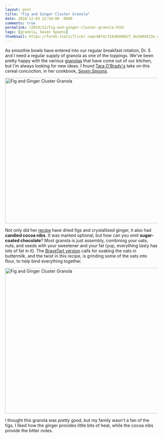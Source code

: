 ```yaml
---
layout: post
title: "Fig and Ginger Cluster Granola"
date: 2018-12-03 22:54:09 -0500
comments: true
permalink: /2018/12/fig-and-ginger-cluster-granola.html
tags: [granola, Seven Spoons]
thumbnail: https://farm5.staticflickr.com/4874/31436660627_8e3404533a_q.jpg
---
```


As smoothie bowls have entered into our regular breakfast rotation, 
Dr. S and I need a regular supply of granola as one of the toppings.
We've been pretty happy with the various [granolas](/tag/granola/)
that have come out of our kitchen, but I'm always looking for new ideas.
I found [Tara O'Brady's](http://sevenspoons.net/about-seven-spoons/) take
on this cereal concoction, in her cookbook, [_Seven Spoons_](/tag/seven-spoons/).

<a data-flickr-embed="true"  href="https://www.flickr.com/photos/gnuf/31436660627/in/dateposted/" title="Fig and Ginger Cluster Granola"><img src="https://farm5.staticflickr.com/4874/31436660627_8e3404533a_z.jpg" width="640" height="480" alt="Fig and Ginger Cluster Granola"></a><script async src="//embedr.flickr.com/assets/client-code.js" charset="utf-8"></script>

Not only did her [recipe](http://www.healthygreenkitchen.com/taras-fig-and-ginger-cluster-granola.html)
have dried figs and crystallized ginger, it also had **candied cocoa nibs**. 
It was marked optional, but how can you omit **sugar-coated chocolate**?
Most granola is just assembly, combining your oats, nuts, and seeds with 
your sweetener and your fat (yup, everything tasty has lots of fat in it).
The [BraveTart version](/2018/08/crisp-buttermilk-granola.html) calls for
soaking the oats in buttermilk, and the twist in this recipe, is grinding
some of the oats into flour, to help bind everything together.

<a data-flickr-embed="true"  href="https://www.flickr.com/photos/gnuf/46375951591/in/photostream/" title="Fig and Ginger Cluster Granola"><img src="https://farm5.staticflickr.com/4830/46375951591_d479cb0ff6_z.jpg" width="640" height="480" alt="Fig and Ginger Cluster Granola"></a><script async src="//embedr.flickr.com/assets/client-code.js" charset="utf-8"></script>

I thought this granola was pretty good, but my family wasn't a fan of the figs.
I liked how the ginger provides little bits of heat, while the cocoa nibs provide
the bitter notes.

